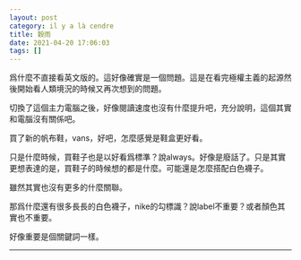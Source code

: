 ```yaml
---
layout: post
category: il y a là cendre
title: 穀雨
date: 2021-04-20 17:06:03
tags: []
---
```


爲什麼不直接看英文版的。這好像確實是一個問題。這是在看完極權主義的起源然後開始看人類境況的時候又再次想到的問題。

切換了這個主力電腦之後，好像閱讀速度也沒有什麼提升吧，充分說明，這個其實和電腦沒有關係吧。

買了新的帆布鞋，vans，好吧，怎麼感覺是鞋盒更好看。

只是什麼時候，買鞋子也是以好看爲標準？說always。好像是廢話了。只是其實更想表達的是，買鞋子的時候想的都是什麼。可能還是怎麼搭配白色襪子。

雖然其實也沒有更多的什麼關聯。

那爲什麼還有很多長長的白色襪子，nike的勾標識？說label不重要？或者顏色其實也不重要。

好像重要是個關鍵詞一樣。

------






